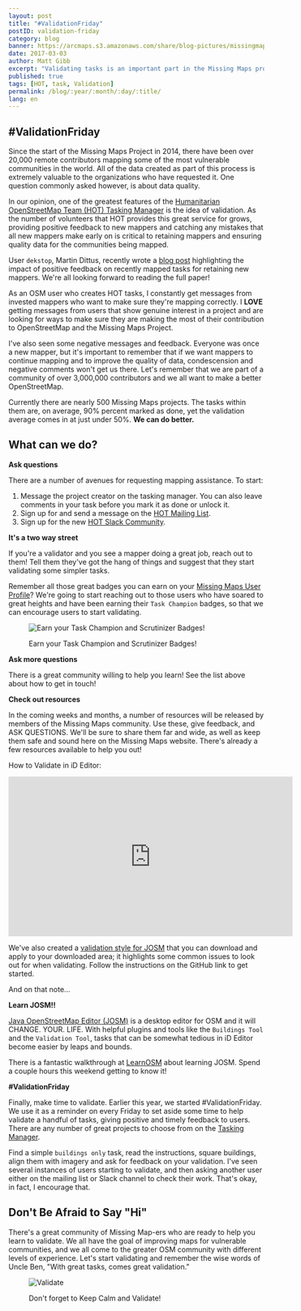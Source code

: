 ```yaml
---
layout: post
title: "#ValidationFriday"
postID: validation-friday
category: blog
banner: https://arcmaps.s3.amazonaws.com/share/blog-pictures/missingmaps-blog_20170303_validation-style.png
date: 2017-03-03
author: Matt Gibb
excerpt: "Validating tasks is an important part in the Missing Maps process, learn how you can improve your mapping and contribute to validation! #ValidationFriday"
published: true
tags: [HOT, task, Validation]
permalink: /blog/:year/:month/:day/:title/
lang: en
---
```


## #ValidationFriday

Since the start of the Missing Maps Project in 2014, there have been over 20,000 remote contributors mapping some of the most vulnerable communities in the world. All of the data created as part of this process is extremely valuable to the organizations who have requested it. One question commonly asked however, is about data quality.

In our opinion, one of the greatest features of the [Humanitarian OpenStreetMap Team (HOT) Tasking Manager](http://tasks.hotosm.org) is the idea of validation. As the number of volunteers that HOT provides this great service for grows, providing positive feedback to new mappers and catching any mistakes that all new mappers make early on is critical to retaining mappers and ensuring quality data for the communities being mapped.

User `dekstop`, Martin Dittus, recently wrote a [blog post](https://www.openstreetmap.org/user/dekstop/diary/40421) highlighting the impact of positive feedback on recently mapped tasks for retaining new mappers. We're all looking forward to reading the full paper! 

As an OSM user who creates HOT tasks, I constantly get messages from invested mappers who want to make sure they're mapping correctly. I **LOVE** getting messages from users that show genuine interest in a project and are looking for ways to make sure they are making the most of their contribution to OpenStreetMap and the Missing Maps Project.

I've also seen some negative messages and feedback. Everyone was once a new mapper, but it's important to remember that if we want mappers to continue mapping and to improve the quality of data, condescension and negative comments won't get us there. Let's remember that we are part of a community of over 3,000,000 contributors and we all want to make a better OpenStreetMap.

Currently there are nearly 500 Missing Maps projects. The tasks within them are, on average, 90% percent marked as done, yet the validation average comes in at just under 50%. **We can do better.** 

## What can we do?

**Ask questions**

There are a number of avenues for requesting mapping assistance. To start: 
  
  1. Message the project creator on the tasking manager. You can also leave comments in your task before you mark it as done or unlock it.
  2. Sign up for and send a message on the [HOT Mailing List](https://lists.openstreetmap.org/listinfo/hot).
  3. Sign up for the new [HOT Slack Community](https://hotosm-slack.herokuapp.com/).

**It's a two way street**

If you're a validator and you see a mapper doing a great job, reach out to them! Tell them they've got the hang of things and suggest that they start validating some simpler tasks. 

Remember all those great badges you can earn on your [Missing Maps User Profile](http://www.missingmaps.org/users/#/)? We're going to start reaching out to those users who have soared to great heights and have been earning their `Task Champion` badges, so that we can encourage users to start validating. 

<figure>
<img src="https://arcmaps.s3.amazonaws.com/share/blog-pictures/missingmaps-blog_20170303_validation-badges.png" alt="Earn your Task Champion and Scrutinizer Badges!">
<p class="caption">Earn your Task Champion and Scrutinizer Badges!</p>
</figure>


**Ask more questions**

There is a great community willing to help you learn! See the list above about how to get in touch!

**Check out resources**

In the coming weeks and months, a number of resources will be released by members of the Missing Maps community. Use these, give feedback, and ASK QUESTIONS. We'll be sure to share them far and wide, as well as keep them safe and sound here on the Missing Maps website. There's already a few resources available to help you out! 

How to Validate in iD Editor:

<iframe width="560" height="315" src="https://www.youtube.com/embed/2h12CKnvK38" frameborder="0"> </iframe>

We've also created a [validation style for JOSM](https://github.com/MissingMaps/josm_styles) that you can download and apply to your downloaded area; it highlights some common issues to look out for when validating. Follow the instructions on the GitHub link to get started.

And on that note...

**Learn JOSM!!**

[Java OpenStreetMap Editor (JOSM)](https://josm.openstreetmap.de/) is a desktop editor for OSM and it will CHANGE. YOUR. LIFE. With helpful plugins and tools like the `Buildings Tool` and the `Validation Tool`, tasks that can be somewhat tedious in iD Editor become easier by leaps and bounds. 

There is a fantastic walkthrough at [LearnOSM](http://learnosm.org/en/josm/) about learning JOSM. Spend a couple hours this weekend getting to know it!

**#ValidationFriday**

Finally, make time to validate. Earlier this year, we started \#ValidationFriday. We use it as a reminder on every Friday to set aside some time to help validate a handful of tasks, giving positive and timely feedback to users. There are any number of great projects to choose from on the [Tasking Manager](http://tasks.hotosm.org).

Find a simple `buildings only` task, read the instructions, square buildings, align them with imagery and ask for feedback on your validation. I've seen several instances of users starting to validate, and then asking another user either on the mailing list or Slack channel to check their work. That's okay, in fact, I encourage that.

## Don't Be Afraid to Say "Hi"

There's a great community of Missing Map-ers who are ready to help you learn to validate. We all have the goal of improving maps for vulnerable communities, and we all come to the greater OSM community with different levels of experience. Let's start validating and remember the wise words of Uncle Ben, "With great tasks, comes great validation."

<figure>
<img src="https://arcmaps.s3.amazonaws.com/share/blog-pictures/missingmaps-blog_20170303_keep-calm-small.png" alt="Validate">
<p class="caption">Don't forget to Keep Calm and Validate!</p>
</figure>
